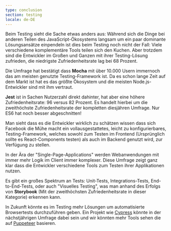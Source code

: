 ```yaml
---
type: conclusion
section: testing
locale: de-DE
---
```

 Beim Testing sieht die Sache etwas anders aus: Während sich die Dinge bei anderen Teilen des JavaScript-Ökosystems langsam um ein paar dominante Lösungsansätze einpendeln ist dies beim Testing noch nicht der Fall: Viele verschiedene komplementäre Tools teilen sich den Kuchen. Aber trotzdem sind die Entwickler im Großen und Ganzen mit ihrer Testing-Lösung zufrieden, die niedrigste Zufriedenheitsrate lag bei 68 Prozent.

Die Umfrage hat bestätigt dass **Mocha** mit über 10.000 Usern immernoch das am meisten genutzte Testing-Framework ist. Da es schon lange Zeit auf dem Markt ist hat es das größte Ökosystem und die meisten Node.js-Entwickler sind mit ihm vertraut.

**Jest** ist in Sachen Nutzerzahl direkt dahinter, hat aber eine höhere Zufriedenheitsrate: 96 versus 82 Prozent. Es handelt hierbei um die zweithöchste Zufriedenheitsrate der kompletten diesjähren Umfrage. Nur ES6 hat noch besser abgeschnitten!

Man sieht dass es die Entwickler wirklich zu schätzen wissen dass sich Facebook die Mühe macht ein vollausgestattetes, leicht zu konfigurierbares, Testing-Framework, welches sowohl zum Testen im Frontend (Ursprünglich sollte es React-Components testen) als auch im Backend genutzt wird, zur Verfügung zu stellen.

In der Ära der "Single-Page-Applications" werden Webanwendungen mit immer mehr Logik im Client immer komplexer. Diese Umfrage zeigt ganz klar dass die Entwickler verschiedene Tools zum Testen ihrer Applikationen nutzen.

Es gibt ein großes Spektrum an Tests: Unit-Tests, Integrations-Tests, End-to-End-Tests, oder auch "Visuelles Testing", was man anhand des Erfolgs von **Storybook** (Mit der zweithöchsten Zufriedenheitsrate in dieser Kategorie)  erkennen kann.

In Zukunft könnte es im Testing mehr Lösungen um automatisierte Browsertests durchzuführen geben. Ein Projekt wie [Cypress](https://www.cypress.io/) könnte in der nächstjährigen Umfrage dabei sein und wir könnten mehr Tools sehen die auf [Puppeteer](https://pptr.dev/) basieren.